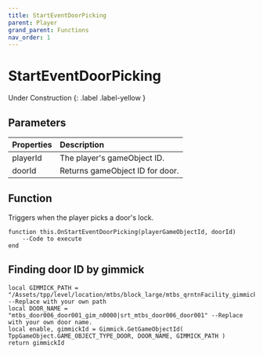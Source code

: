 ```yaml
---
title: StartEventDoorPicking
parent: Player
grand_parent: Functions
nav_order: 1
---
```


# StartEventDoorPicking
Under Construction
{: .label .label-yellow }

## Parameters

|Properties|Description|
|:-|:-|
|playerId|The player's gameObject ID.|
|doorId|Returns gameObject ID for door.|

## Function

Triggers when the player picks a door's lock.
```
function this.OnStartEventDoorPicking(playerGameObjectId, doorId) 
	--Code to execute
end
```

## Finding door ID by gimmick

```
local GIMMICK_PATH = "/Assets/tpp/level/location/mtbs/block_large/mtbs_qrntnFacility_gimmick.fox2" --Replace with your own path
local DOOR_NAME = "mtbs_door006_door001_gim_n0000|srt_mtbs_door006_door001" --Replace with your own door name.
local enable, gimmickId = Gimmick.GetGameObjectId( TppGameObject.GAME_OBJECT_TYPE_DOOR, DOOR_NAME, GIMMICK_PATH ) 
return gimmickId
```
